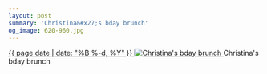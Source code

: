 ```yaml
---
layout: post
summary: 'Christina&#x27;s bday brunch'
og_image: 620-960.jpg
---
```


<p>
 <time>
  <a href="/620">
   {{ page.date | date: "%B %-d, %Y" }}
  </a>
 </time>
 <a href="/620">
  <img alt="Christina's bday brunch" data-taken="4/26/2017" sizes="(min-width: 700px) 50vw, calc(100vw - 2rem)" src="{{ site.assets_url }}/620-480.jpg" srcset="{{ site.assets_url }}/620-240.jpg 240w, {{ site.assets_url }}/620-480.jpg 480w, {{ site.assets_url }}/620-720.jpg 720w, {{ site.assets_url }}/620-960.jpg 960w"/>
 </a>
 <span>
  Christina's bday brunch
 </span>
</p>
